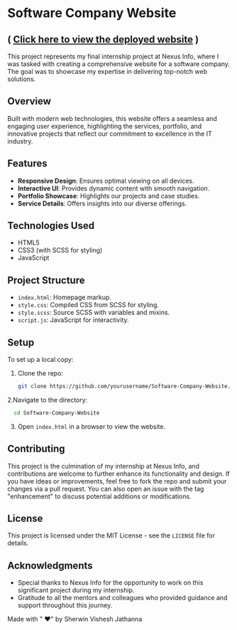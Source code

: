 # Software Company Website    
## ( [Click here to view the deployed website](https://sherwinvishesh.github.io/Software-Company-Website/) )

This project represents my final internship project at Nexus Info, where I was tasked with creating a comprehensive website for a software company. The goal was to showcase my expertise in delivering top-notch web solutions.

## Overview

Built with modern web technologies, this website offers a seamless and engaging user experience, highlighting the services, portfolio, and innovative projects that reflect our commitment to excellence in the IT industry.

## Features

- **Responsive Design**: Ensures optimal viewing on all devices.
- **Interactive UI**: Provides dynamic content with smooth navigation.
- **Portfolio Showcase**: Highlights our projects and case studies.
- **Service Details**: Offers insights into our diverse offerings.

## Technologies Used

- HTML5
- CSS3 (with SCSS for styling)
- JavaScript

## Project Structure

- `index.html`: Homepage markup.
- `style.css`: Compiled CSS from SCSS for styling.
- `style.scss`: Source SCSS with variables and mixins.
- `script.js`: JavaScript for interactivity.

## Setup

To set up a local copy:

1. Clone the repo:
   ```sh
   git clone https://github.com/yourusername/Software-Company-Website.git
   ```
 2.Navigate to the directory:
 ```sh
   cd Software-Company-Website
   ```
3. Open `index.html` in a browser to view the website.

 ## Contributing

This project is the culmination of my internship at Nexus Info, and contributions are welcome to further enhance its functionality and design. If you have ideas or improvements, feel free to fork the repo and submit your changes via a pull request. You can also open an issue with the tag "enhancement" to discuss potential additions or modifications.


## License

This project is licensed under the MIT License - see the `LICENSE` file for details.

## Acknowledgments

- Special thanks to Nexus Info for the opportunity to work on this significant project during my internship.
- Gratitude to all the mentors and colleagues who provided guidance and support throughout this journey.


Made with " ♥" by Sherwin Vishesh Jathanna

